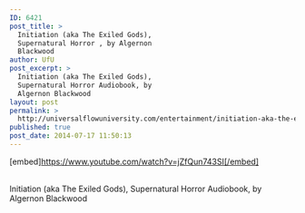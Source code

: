 ```yaml
---
ID: 6421
post_title: >
  Initiation (aka The Exiled Gods),
  Supernatural Horror , by Algernon
  Blackwood
author: UfU
post_excerpt: >
  Initiation (aka The Exiled Gods),
  Supernatural Horror Audiobook, by
  Algernon Blackwood
layout: post
permalink: >
  http://universalflowuniversity.com/entertainment/initiation-aka-the-exiled-gods-supernatural-horror-by-algernon-blackwood/
published: true
post_date: 2014-07-17 11:50:13
---
```

[embed]https://www.youtube.com/watch?v=jZfQun743SI[/embed]</br></br>
<p>Initiation (aka The Exiled Gods), Supernatural Horror Audiobook, by Algernon Blackwood</p>